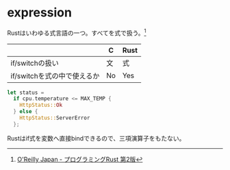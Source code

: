 # expression

Rustはいわゆる式言語の一つ。すべてを式で扱う。[^note]

||C|Rust|
|-|-|-|
|if/switchの扱い|文|式|
|if/switchを式の中で使えるか|No|Yes|


```rust
let status =
  if cpu.temperature <= MAX_TEMP {
    HttpStatus::Ok
  } else {
    HttpStatus::ServerError
  };
```
Rustはif式を変数へ直接bindできるので、三項演算子をもたない。



[^note]: [O'Reilly Japan - プログラミングRust 第2版](https://www.oreilly.co.jp/books/9784873119786/)
